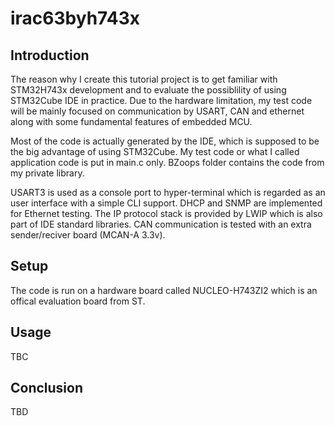 # irac63byh743x
## Introduction
The reason why I create this tutorial project is to get familiar with STM32H743x development and to evaluate the possiblility of using STM32Cube IDE in practice. Due to the hardware limitation, my test code will be mainly focused on communication by USART, CAN and ethernet along with some fundamental features of embedded MCU. 

Most of the code is actually generated by the IDE, which is supposed to be the big advantage of using STM32Cube. My test code or what I called application code is put in main.c only. BZoops folder contains the code from my private library. 

USART3 is used as a console port to hyper-terminal which is regarded as an user interface with a simple CLI support. DHCP and SNMP are implemented for Ethernet testing. The IP protocol stack is provided by LWIP which is also part of IDE standard libraries. CAN communication is tested with an extra sender/reciver board (MCAN-A 3.3v).   

## Setup
The code is run on a hardware board called NUCLEO-H743ZI2 which is an offical evaluation board from ST.   

## Usage
TBC

## Conclusion
TBD
